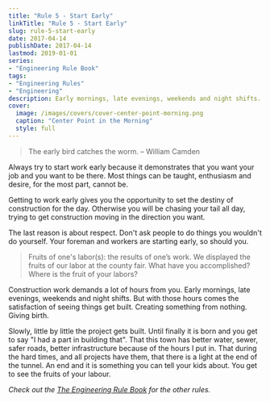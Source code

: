 ```yaml
---
title: "Rule 5 - Start Early"
linkTitle: "Rule 5 - Start Early"
slug: rule-5-start-early
date: 2017-04-14
publishDate: 2017-04-14
lastmod: 2019-01-01
series:
- "Engineering Rule Book"
tags: 
- "Engineering Rules"
- "Engineering"
description: Early mornings, late evenings, weekends and night shifts. Why?
cover:
  image: /images/covers/cover-center-point-morning.png
  caption: "Center Point in the Morning"
  style: full
---
```


> The early bird catches the worm. – William Camden

Always try to start work early because it demonstrates that you want your job and you want to be there. Most things can be taught, enthusiasm and desire, for the most part, cannot be.

Getting to work early gives you the opportunity to set the destiny of construction for the day. Otherwise you will be chasing your tail all day, trying to get construction moving in the direction you want.

The last reason is about respect. Don't ask people to do things you wouldn't do yourself. Your foreman and workers are starting early, so should you.

> Fruits of one's labor(s): the results of one’s work. We displayed the fruits of our labor at the county fair. What have you accomplished? Where is the fruit of your labors?

Construction work demands a lot of hours from you. Early mornings, late evenings, weekends and night shifts. But with those hours comes the satisfaction of seeing things get built. Creating something from nothing. Giving birth.

Slowly, little by little the project gets built. Until finally it is born and you get to say "I had a part in building that". That this town has better water, sewer, safer roads, better infrastructure because of the hours I put in. That during the hard times, and all projects have them, that there is a light at the end of the tunnel. An end and it is something you can tell your kids about. You get to see the fruits of your labour.

*Check out the [The Engineering Rule Book](/engineering-rules/) for the other rules.*